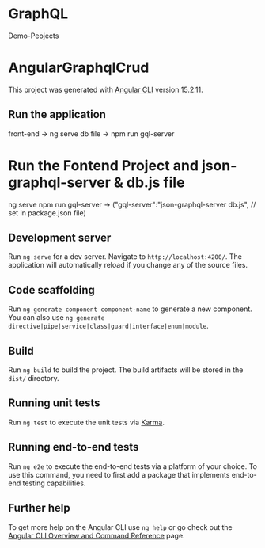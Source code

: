 # GraphQL
Demo-Peojects

# AngularGraphqlCrud

This project was generated with [Angular CLI](https://github.com/angular/angular-cli) version 15.2.11.

## Run the application
front-end -> ng serve
db file -> npm run gql-server

# Run the Fontend Project and json-graphql-server & db.js file
ng serve
npm run gql-server -> ("gql-server":"json-graphql-server db.js", // set in package.json file) 

## Development server

Run `ng serve` for a dev server. Navigate to `http://localhost:4200/`. The application will automatically reload if you change any of the source files.


## Code scaffolding

Run `ng generate component component-name` to generate a new component. You can also use `ng generate directive|pipe|service|class|guard|interface|enum|module`.

## Build

Run `ng build` to build the project. The build artifacts will be stored in the `dist/` directory.

## Running unit tests

Run `ng test` to execute the unit tests via [Karma](https://karma-runner.github.io).

## Running end-to-end tests

Run `ng e2e` to execute the end-to-end tests via a platform of your choice. To use this command, you need to first add a package that implements end-to-end testing capabilities.

## Further help

To get more help on the Angular CLI use `ng help` or go check out the [Angular CLI Overview and Command Reference](https://angular.io/cli) page.

